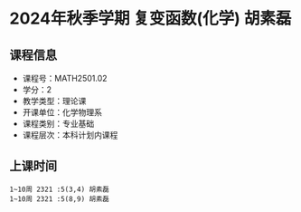 # 2024年秋季学期 复变函数(化学) 胡素磊






## 课程信息

- 课程号：MATH2501.02
- 学分：2
- 教学类型：理论课
- 开课单位：化学物理系
- 课程类别：专业基础
- 课程层次：本科计划内课程

## 上课时间

```
1~10周 2321 :5(3,4) 胡素磊
1~10周 2321 :5(8,9) 胡素磊
```

